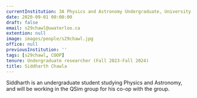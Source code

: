 ```yaml
---
currentInstitution: 3A Physics and Astronomy Undergraduate, University of Waterloo
date: 2020-09-01 00:00:00
draft: false
email: s29chawl@uwaterloo.ca
extention: null
image: images/people/s29chawl.jpg
office: null
previousInstitution: ''
tags: [s29chawl, COOP]
tenure: Undergraduate researcher (Fall 2023-Fall 2024)
title: Siddharth Chawla
---
```

Siddharth is an undergraduate student studying Physics and Astronomy, and will be working in the QSim group for his co-op with the group.